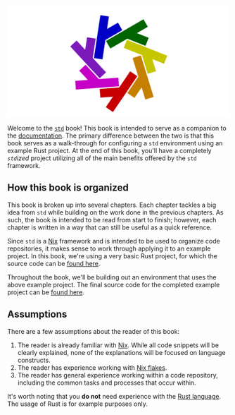 ![std logo](images/logo.png)

Welcome to the [`std`][std] book! This book is intended to serve as a companion
to the [documentation][std-docs]. The primary difference between the two is that
this book serves as a walk-through for configuring a `std` environment using an
example Rust project. At the end of this book, you'll have a completely
_`std`ized_ project utilizing all of the main benefits offered by the `std`
framework.

## How this book is organized

This book is broken up into several chapters. Each chapter tackles a big idea
from `std` while building on the work done in the previous chapters. As such,
the book is intended to be read from start to finish; however, each chapter is
written in a way that can still be useful as a quick reference.

Since `std` is a [Nix] framework and is intended to be used to organize code
repositories, it makes sense to work through applying it to an example project.
In this book, we're using a very basic Rust project, for which the source code
can be [found here][prj-src].

Throughout the book, we'll be building out an environment that uses the above
example project. The final source code for the completed example project can be
[found here][src].

## Assumptions

There are a few assumptions about the reader of this book:

1. The reader is already familiar with [Nix]. While all code snippets will be
   clearly explained, none of the explanations will be focused on language
   constructs.
2. The reader has experience working with [Nix flakes][nix-flakes].
3. The reader has general experience working within a code repository, including
   the common tasks and processes that occur within.

It's worth noting that you **do not** need experience with the [Rust
language][rust]. The usage of Rust is for example purposes only.

[nix]: https://nixos.org
[nix-flakes]: https://nixos.wiki/wiki/Flakes
[prj-src]: https://github.com/jmgilman/std-book/tree/master/rust
[rust]: https://www.rust-lang.org
[src]: https://github.com/jmgilman/std-book-example
[std]: https://github.com/divnix/std
[std-docs]: https://divnix.github.io/std/
